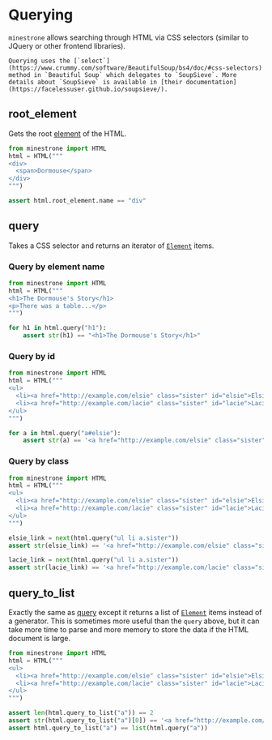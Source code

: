 # Querying

`minestrone` allows searching through HTML via CSS selectors (similar to JQuery or other frontend libraries).

```{note}
Querying uses the [`select`](https://www.crummy.com/software/BeautifulSoup/bs4/doc/#css-selectors) method in `Beautiful Soup` which delegates to `SoupSieve`. More details about `SoupSieve` is available in [their documentation](https://facelessuser.github.io/soupsieve/).
```

## root_element

Gets the root [element](element.md) of the HTML.

```python
from minestrone import HTML
html = HTML("""
<div>
  <span>Dormouse</span>
</div>
""")

assert html.root_element.name == "div"
```

## query

Takes a CSS selector and returns an iterator of [`Element`](element.md) items.

### Query by element name

```python
from minestrone import HTML
html = HTML("""
<h1>The Dormouse's Story</h1>
<p>There was a table...</p>
""")

for h1 in html.query("h1"):
    assert str(h1) == "<h1>The Dormouse's Story</h1>"
```

### Query by id

```python
from minestrone import HTML
html = HTML("""
<ul>
  <li><a href="http://example.com/elsie" class="sister" id="elsie">Elsie</a></li>
  <li><a href="http://example.com/lacie" class="sister" id="lacie">Lacie</a></li>
</ul>
""")

for a in html.query("a#elsie"):
    assert str(a) == '<a href="http://example.com/elsie" class="sister" id="elsie">Elsie</a>'
```

### Query by class

```python
from minestrone import HTML
html = HTML("""
<ul>
  <li><a href="http://example.com/elsie" class="sister" id="elsie">Elsie</a></li>
  <li><a href="http://example.com/lacie" class="sister" id="lacie">Lacie</a></li>
</ul>
""")

elsie_link = next(html.query("ul li a.sister"))
assert str(elsie_link) == '<a href="http://example.com/elsie" class="sister" id="elsie">Elsie</a>'

lacie_link = next(html.query("ul li a.sister"))
assert str(lacie_link) == '<a href="http://example.com/lacie" class="sister" id="lacie">Lacie</a>'
```

## query_to_list

Exactly the same as [query](querying.md#query) except it returns a list of [`Element`](element.md) items instead of a generator. This is sometimes more useful than the `query` above, but it can take more time to parse and more memory to store the data if the HTML document is large.

```python
from minestrone import HTML
html = HTML("""
<ul>
  <li><a href="http://example.com/elsie" class="sister" id="elsie">Elsie</a></li>
  <li><a href="http://example.com/lacie" class="sister" id="lacie">Lacie</a></li>
</ul>
""")

assert len(html.query_to_list("a")) == 2
assert str(html.query_to_list("a")[0]) == '<a href="http://example.com/elsie" class="sister" id="elsie">Elsie</a>'
assert html.query_to_list("a") == list(html.query("a"))
```
